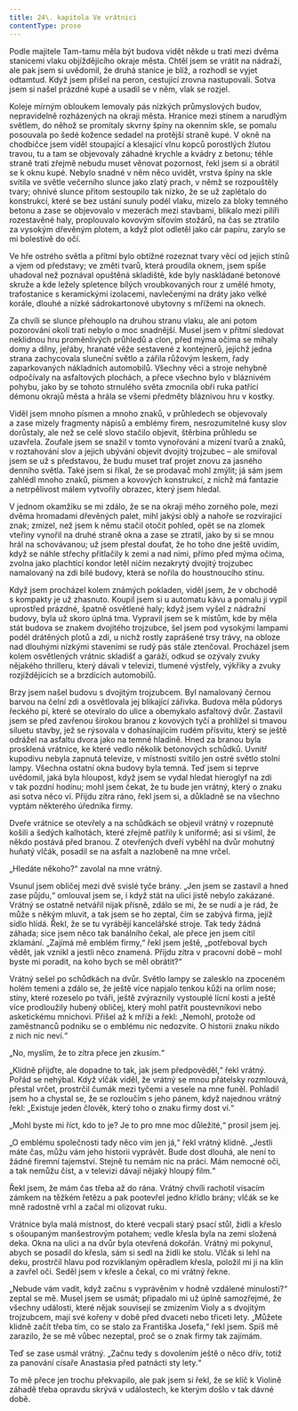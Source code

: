 ```yaml
---
title: 24\. kapitola Ve vrátnici
contentType: prose
---
```


  

Podle majitele Tam-tamu měla být budova vidět někde u trati mezi dvěma stanicemi vlaku objíždějícího okraje města. Chtěl jsem se vrátit na nádraží, ale pak jsem si uvědomil, že druhá stanice je blíž, a rozhodl se vyjet odtamtud. Když jsem přišel na peron, cestující zrovna nastupovali. Sotva jsem si našel prázdné kupé a usadil se v něm, vlak se rozjel.

Koleje mírným obloukem lemovaly pás nízkých průmyslových budov, nepravidelně rozházených na okraji města. Hranice mezi stínem a narudlým světlem, do něhož se promítaly skvrny špíny na okenním skle, se pomalu posouvala po šedé kožence sedadel na protější straně kupé. V okně na chodbičce jsem viděl stoupající a klesající vlnu kopců porostlých žlutou travou, tu a tam se objevovaly záhadné krychle a kvádry z betonu; téhle straně trati zřejmě nebudu muset věnovat pozornost, řekl jsem si a obrátil se k oknu kupé. Nebylo snadné v něm něco uvidět, vrstva špíny na skle svítila ve světle večerního slunce jako zlatý prach, v němž se rozpouštěly tvary; ohnivé slunce přitom sestoupilo tak nízko, že se už zaplétalo do konstrukcí, které se bez ustání sunuly podél vlaku, mizelo za bloky temného betonu a zase se objevovalo v mezerách mezi stavbami, blikalo mezi pilíři rozestavěné haly, proplouvalo kovovým síťovím stožárů, na čas se ztratilo za vysokým dřevěným plotem, a když plot odletěl jako cár papíru, zarylo se mi bolestivě do očí.

Ve hře ostrého světla a přítmí bylo obtížné rozeznat tvary věcí od jejich stínů a vjem od představy; ve změti tvarů, která proudila oknem, jsem spíše uhadoval než poznával opuštěná skladiště, kde byly naskládané betonové skruže a kde ležely spletence bílých vroubkovaných rour z umělé hmoty, trafostanice s keramickými izolacemi, navlečenými na dráty jako velké korále, dlouhé a nízké sádrokartonové ubytovny s mřížemi na oknech.

Za chvíli se slunce přehouplo na druhou stranu vlaku, ale ani potom pozorování okolí trati nebylo o moc snadnější. Musel jsem v přítmí sledovat neklidnou hru proměnlivých průhledů a clon, před mýma očima se míhaly domy a dílny, jeřáby, hranaté věže sestavené z kontejnerů, jejichž jedna strana zachycovala sluneční světlo a zářila růžovým leskem, řady zaparkovaných nákladních automobilů. Všechny věci a stroje nehybně odpočívaly na asfaltových plochách, a přece všechno bylo v bláznivém pohybu, jako by se tohoto strnulého světa zmocnila obří ruka patřící démonu okrajů města a hrála se všemi předměty bláznivou hru v kostky.

Viděl jsem mnoho písmen a mnoho znaků, v průhledech se objevovaly a zase mizely fragmenty nápisů a emblémy firem, nesrozumitelné kusy slov dorůstaly, ale než se celé slovo stačilo objevit, štěrbina průhledu se uzavřela. Zoufale jsem se snažil v tomto vynořování a mizení tvarů a znaků, v roztahování slov a jejich ubývání objevit dvojitý trojzubec – ale smiřoval jsem se už s představou, že budu muset trať projet znovu za jasného denního světla. Také jsem si říkal, že se prodavač mohl zmýlit; já sám jsem zahlédl mnoho znaků, písmen a kovových konstrukcí, z nichž má fantazie a netrpělivost málem vytvořily obrazec, který jsem hledal.

V jednom okamžiku se mi zdálo, že se na okraji mého zorného pole, mezi dvěma hromadami dřevěných palet, mihl jakýsi oblý a nahoře se rozvírající znak; zmizel, než jsem k němu stačil otočit pohled, opět se na zlomek vteřiny vynořil na druhé straně okna a zase se ztratil, jako by si se mnou hrál na schovávanou; už jsem přestal doufat, že ho toho dne ještě uvidím, když se náhle střechy přitlačily k zemi a nad nimi, přímo před mýma očima, zvolna jako plachtící kondor letěl ničím nezakrytý dvojitý trojzubec namalovaný na zdi bílé budovy, která se nořila do houstnoucího stínu.

Když jsem procházel kolem známých pokladen, viděl jsem, že v obchodě s kompakty je už zhasnuto. Koupil jsem si u automatu kávu a pomalu ji vypil uprostřed prázdné, špatně osvětlené haly; když jsem vyšel z nádražní budovy, byla už skoro úplná tma. Vypravil jsem se k místům, kde by měla stát budova se znakem dvojitého trojzubce, šel jsem pod vysokými lampami podél drátěných plotů a zdí, u nichž rostly zaprášené trsy trávy, na obloze nad dlouhými nízkými staveními se rudý pás stále ztenčoval. Procházel jsem kolem osvětlených vrátnic skladišť a garáží, odkud se ozývaly zvuky nějakého thrilleru, který dávali v televizi, tlumené výstřely, výkřiky a zvuky rozjíždějících se a brzdících automobilů.

Brzy jsem našel budovu s dvojitým trojzubcem. Byl namalovaný černou barvou na čelní zdi a osvětlovala jej blikající zářivka. Budova měla půdorys řeckého pí, které se otevíralo do ulice a obemykalo asfaltový dvůr. Zastavil jsem se před zavřenou širokou branou z kovových tyčí a prohlížel si tmavou siluetu stavby, jež se rýsovala v dohasínajícím rudém přísvitu, který se ještě odrážel na asfaltu dvora jako na temné hladině. Hned za branou byla prosklená vrátnice, ke které vedlo několik betonových schůdků. Uvnitř kupodivu nebyla zapnutá televize, v místnosti svítilo jen ostré světlo stolní lampy. Všechna ostatní okna budovy byla temná. Teď jsem si teprve uvědomil, jaká byla hloupost, když jsem se vydal hledat hieroglyf na zdi v tak pozdní hodinu; mohl jsem čekat, že tu bude jen vrátný, který o znaku asi sotva něco ví. Přijdu zítra ráno, řekl jsem si, a důkladně se na všechno vyptám některého úředníka firmy.

Dveře vrátnice se otevřely a na schůdkách se objevil vrátný v rozepnuté košili a šedých kalhotách, které zřejmě patřily k uniformě; asi si všiml, že někdo postává před branou. Z otevřených dveří vyběhl na dvůr mohutný huňatý vlčák, posadil se na asfalt a nazlobeně na mne vrčel.

„Hledáte někoho?“ zavolal na mne vrátný.

Vsunul jsem obličej mezi dvě svislé tyče brány. „Jen jsem se zastavil a hned zase půjdu,“ omlouval jsem se, i když stát na ulici jistě nebylo zakázané. Vrátný se ostatně netvářil nijak přísně, zdálo se mi, že se nudí a je rád, že může s někým mluvit, a tak jsem se ho zeptal, čím se zabývá firma, jejíž sídlo hlídá. Řekl, že se tu vyrábějí kancelářské stroje. Tak tedy žádná záhada; sice jsem něco tak banálního čekal, ale přece jen jsem cítil zklamání. „Zajímá mě emblém firmy,“ řekl jsem ještě, „potřeboval bych vědět, jak vznikl a jestli něco znamená. Přijdu zítra v pracovní době – mohl byste mi poradit, na koho bych se měl obrátit?“

Vrátný sešel po schůdkách na dvůr. Světlo lampy se zalesklo na zpoceném holém temeni a zdálo se, že ještě více napjalo tenkou kůži na orlím nose; stíny, které rozeselo po tváři, ještě zvýraznily vystouplé lícní kosti a ještě více prodloužily hubený obličej, který mohl patřit poustevníkovi nebo asketickému mnichovi. Přišel až k mříži a řekl: „Nemohl, protože od zaměstnanců podniku se o emb­lému nic nedozvíte. O historii znaku nikdo z nich nic neví.“

„No, myslím, že to zítra přece jen zkusím.“

„Klidně přijďte, ale dopadne to tak, jak jsem předpověděl,“ řekl vrátný. Pořád se nehýbal. Když vlčák viděl, že vrátný se mnou přátelsky rozmlouvá, přestal vrčet, prostrčil čumák mezi tyčemi a vesele na mne funěl. Pohladil jsem ho a chystal se, že se rozloučím s jeho pánem, když najednou vrátný řekl: „Existuje jeden člověk, který toho o znaku firmy dost ví.“

„Mohl byste mi říct, kdo to je? Je to pro mne moc důležité,“ prosil jsem jej.

„O emblému společnosti tady něco vím jen já,“ řekl vrátný klidně. „Jestli máte čas, můžu vám jeho historii vyprávět. Bude dost dlouhá, ale není to žádné firemní tajemství. Stejně tu nemám nic na práci. Mám nemocné oči, a tak nemůžu číst, a v televizi dávají nějaký hloupý film.“

Řekl jsem, že mám čas třeba až do rána. Vrátný chvíli rachotil visacím zámkem na těžkém řetězu a pak pootevřel jedno křídlo brány; vlčák se ke mně radostně vrhl a začal mi olizovat ruku.

Vrátnice byla malá místnost, do které vecpali starý psací stůl, židli a křeslo s ošoupaným manšestrovým potahem; vedle křesla byla na zemi složená deka. Okna na ulici a na dvůr byla otevřená dokořán. Vrátný mi pokynul, abych se posadil do křesla, sám si sedl na židli ke stolu. Vlčák si lehl na deku, prostrčil hlavu pod rozviklaným opěradlem křesla, položil mi ji na klín a zavřel oči. Seděl jsem v křesle a čekal, co mi vrátný řekne.

„Nebude vám vadit, když začnu s vyprávěním v hodně vzdálené minulosti?“ zeptal se mě. Musel jsem se usmát; připadalo mi už úplně samozřejmé, že všechny události, které nějak souvisejí se zmizením Violy a s dvojitým trojzubcem, mají své kořeny v době před dvaceti nebo třiceti lety. „Můžete klidně začít třeba tím, co se stalo za Františka Josefa,“ řekl jsem. Spíš mě zarazilo, že se mě vůbec nezeptal, proč se o znak firmy tak zajímám.

Teď se zase usmál vrátný. „Začnu tedy s dovolením ještě o něco dřív, totiž za panování císaře Anastasia před patnácti sty lety.“

To mě přece jen trochu překvapilo, ale pak jsem si řekl, že se klíč k Violině záhadě třeba opravdu skrývá v událostech, ke kterým došlo v tak dávné době.
